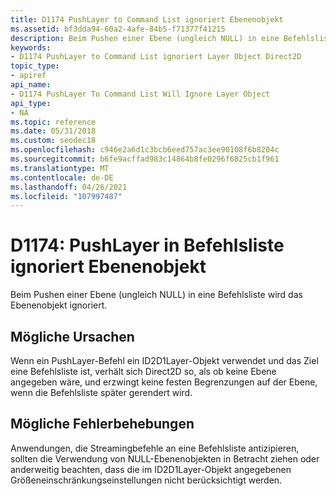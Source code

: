 ```yaml
---
title: D1174 PushLayer to Command List ignoriert Ebenenobjekt
ms.assetid: bf3dda94-60a2-4afe-84b5-f71377f41215
description: Beim Pushen einer Ebene (ungleich NULL) in eine Befehlsliste wird das Ebenenobjekt ignoriert.
keywords:
- D1174 PushLayer to Command List ignoriert Layer Object Direct2D
topic_type:
- apiref
api_name:
- D1174 PushLayer To Command List Will Ignore Layer Object
api_type:
- NA
ms.topic: reference
ms.date: 05/31/2018
ms.custom: seodec18
ms.openlocfilehash: c946e2a6d1c3bcb6eed757ac3ee90108f6b8204c
ms.sourcegitcommit: b6fe9acffad983c14864b8fe0296f6025cb1f961
ms.translationtype: MT
ms.contentlocale: de-DE
ms.lasthandoff: 04/26/2021
ms.locfileid: "107997487"
---
```

# <a name="d1174-pushlayer-to-command-list-will-ignore-layer-object"></a>D1174: PushLayer in Befehlsliste ignoriert Ebenenobjekt

Beim Pushen einer Ebene (ungleich NULL) in eine Befehlsliste wird das Ebenenobjekt ignoriert.





 

## <a name="possible-causes"></a>Mögliche Ursachen

Wenn ein PushLayer-Befehl ein ID2D1Layer-Objekt verwendet und das Ziel eine Befehlsliste ist, verhält sich Direct2D so, als ob keine Ebene angegeben wäre, und erzwingt keine festen Begrenzungen auf der Ebene, wenn die Befehlsliste später gerendert wird.

## <a name="possible-fixes"></a>Mögliche Fehlerbehebungen

Anwendungen, die Streamingbefehle an eine Befehlsliste antizipieren, sollten die Verwendung von NULL-Ebenenobjekten in Betracht ziehen oder anderweitig beachten, dass die im ID2D1Layer-Objekt angegebenen Größeneinschränkungseinstellungen nicht berücksichtigt werden.

 

 




